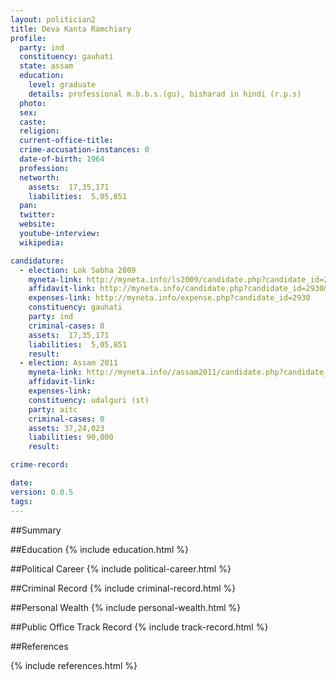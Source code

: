 ```yaml
---
layout: politician2
title: Deva Kanta Ramchiary
profile: 
  party: ind
  constituency: gauhati
  state: assam
  education: 
    level: graduate
    details: professional m.b.b.s.(gu), bisharad in hindi (r.p.s)
  photo: 
  sex: 
  caste: 
  religion: 
  current-office-title: 
  crime-accusation-instances: 0
  date-of-birth: 1964
  profession: 
  networth: 
    assets:  17,35,171
    liabilities:  5,05,851
  pan: 
  twitter: 
  website: 
  youtube-interview: 
  wikipedia: 

candidature: 
  - election: Lok Sabha 2009
    myneta-link: http://myneta.info/ls2009/candidate.php?candidate_id=2930
    affidavit-link: http://myneta.info/candidate.php?candidate_id=2930&scan=original
    expenses-link: http://myneta.info/expense.php?candidate_id=2930
    constituency: gauhati 
    party: ind
    criminal-cases: 0
    assets:  17,35,171
    liabilities:  5,05,851
    result:  
  - election: Assam 2011
    myneta-link: http://myneta.info//assam2011/candidate.php?candidate_id=946
    affidavit-link: 
    expenses-link: 
    constituency: udalguri (st) 
    party: aitc
    criminal-cases: 0
    assets: 37,24,023
    liabilities: 90,000
    result:  

crime-record: 

date: 
version: 0.0.5
tags: 
---
```

##Summary


##Education
{% include education.html %}


##Political Career
{% include political-career.html %}


##Criminal Record
{% include criminal-record.html %}


##Personal Wealth
{% include personal-wealth.html %}


##Public Office Track Record
{% include track-record.html %}


##References


{% include references.html %}